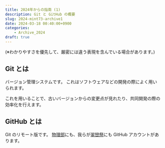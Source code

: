 ```yaml
---
title: 2024年からの指南 (1)
description: Git と GitHub の概要
slug: 2024-mint73-archive1
date: 2024-03-18 00:40:00+0900
categories:
    - Archive_2024
draft: true
---
```


(※わかりやすさを優先して、厳密には違う表現を含んでいる場合があります。)

## Git とは
バージョン管理システムです。
これはソフトウェアなどの開発の際によく用いられます。

これを用いることで、古いバージョンからの変更点が見れたり、共同開発の際の効率化を行えます。

## GitHub とは
Git のリモート版です。
[物理部](https://github.com/takasaki-physics)にも、我らが[翠巒祭](https://github.com/suiranfes)にも GitHub アカウントがあります。
